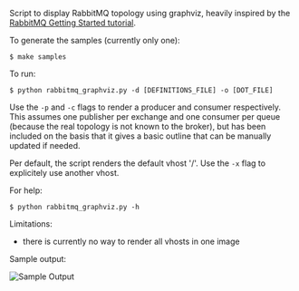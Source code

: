 Script to display RabbitMQ topology using graphviz, heavily inspired by the [RabbitMQ Getting Started tutorial](http://www.rabbitmq.com/getstarted.html).

To generate the samples (currently only one):
```
$ make samples
```

To run:
```
$ python rabbitmq_graphviz.py -d [DEFINITIONS_FILE] -o [DOT_FILE]
```

Use the `-p` and `-c` flags to render a producer and consumer respectively. This assumes one publisher per exchange and one consumer per queue (because the real topology is not known to the broker), but has been included on the basis that it gives a basic outline that can be manually updated if needed.

Per default, the script renders the default vhost '/'. Use the `-x` flag to explicitely use another vhost.

For help:
```
$ python rabbitmq_graphviz.py -h
```

Limitations:
 - there is currently no way to render all vhosts in one image

Sample output:

![Sample Output](https://raw.github.com/ljcoomber/rabbitmq-graphviz/master/samples/tutorial.png "Sample Output")
